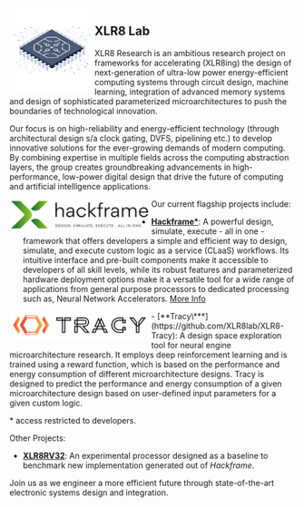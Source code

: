 <img align="left" width="150" src="/microchip.png" />

## XLR8 Lab
XLR8 Research is an ambitious research project on frameworks for accelerating (XLR8ing) the design of next-generation of ultra-low power energy-efficient computing systems through circuit design, machine learning, integration of advanced memory systems and design of sophisticated parameterized microarchitectures to push the boundaries of technological innovation.

Our focus is on high-reliability and energy-efficient technology (through architectural design s/a clock gating, DVFS, pipelining etc.) to develop innovative solutions for the ever-growing demands of modern computing. By combining expertise in multiple fields across the computing abstraction layers, the group creates groundbreaking advancements in high-performance, low-power digital design that drive the future of computing and artificial intelligence applications.

Our current flagship projects include:
<img align="left" width="250" src="/hackframe-logo.png" />
- [**Hackframe\***](https://github.com/XLR8lab/Hackframe): A powerful design, simulate, execute - all in one - framework that offers developers a simple and efficient way to design, simulate, and execute custom logic as a service (CLaaS) workflows. Its intuitive interface and pre-built components make it accessible to developers of all skill levels, while its robust features and parameterized hardware deployment options make it a versatile tool for a wide range of applications from general purpose processors to dedicated processing such as, Neural Network Accelerators. [More Info](/hackframe-ideation.md)

<img align="left" width="250" src="/tracy-logo.png" />
- [**Tracy\***](https://github.com/XLR8lab/XLR8-Tracy): A design space exploration tool for neural engine microarchitecture research. It employs deep reinforcement learning and is trained using a reward function, which is based on the performance and energy consumption of different microarchitecture designs. Tracy is designed to predict the performance and energy consumption of a given microarchitecture design based on user-defined input parameters for a given custom logic.

\* access restricted to developers.

Other Projects:
- [**XLR8RV32**](https://github.com/XLR8lab/XLR8RV32): An experimental processor designed as a baseline to benchmark new implementation generated out of *Hackframe*. 

Join us as we engineer a more efficient future through state-of-the-art electronic systems design and integration.
